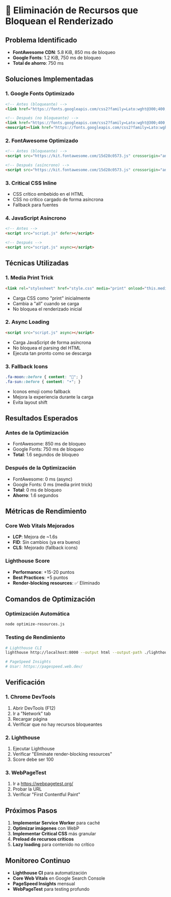 # 🚀 Eliminación de Recursos que Bloquean el Renderizado

## Problema Identificado
- **FontAwesome CDN**: 5.8 KiB, 850 ms de bloqueo
- **Google Fonts**: 1.2 KiB, 750 ms de bloqueo
- **Total de ahorro**: 750 ms

## Soluciones Implementadas

### 1. **Google Fonts Optimizado**
```html
<!-- Antes (bloqueante) -->
<link href="https://fonts.googleapis.com/css2?family=Lato:wght@300;400;700&display=swap" rel="stylesheet">

<!-- Después (no bloqueante) -->
<link href="https://fonts.googleapis.com/css2?family=Lato:wght@300;400;700&display=swap" rel="stylesheet" media="print" onload="this.media='all'">
<noscript><link href="https://fonts.googleapis.com/css2?family=Lato:wght@300;400;700&display=swap" rel="stylesheet"></noscript>
```

### 2. **FontAwesome Optimizado**
```html
<!-- Antes (bloqueante) -->
<script src="https://kit.fontawesome.com/15d28c0573.js" crossorigin="anonymous"></script>

<!-- Después (asíncrono) -->
<script src="https://kit.fontawesome.com/15d28c0573.js" crossorigin="anonymous" async></script>
```

### 3. **Critical CSS Inline**
- CSS crítico embebido en el HTML
- CSS no crítico cargado de forma asíncrona
- Fallback para fuentes

### 4. **JavaScript Asíncrono**
```html
<!-- Antes -->
<script src="script.js" defer></script>

<!-- Después -->
<script src="script.js" async></script>
```

## Técnicas Utilizadas

### **1. Media Print Trick**
```html
<link rel="stylesheet" href="style.css" media="print" onload="this.media='all'">
```
- Carga CSS como "print" inicialmente
- Cambia a "all" cuando se carga
- No bloquea el renderizado inicial

### **2. Async Loading**
```html
<script src="script.js" async></script>
```
- Carga JavaScript de forma asíncrona
- No bloquea el parsing del HTML
- Ejecuta tan pronto como se descarga

### **3. Fallback Icons**
```css
.fa-moon::before { content: "🌙"; }
.fa-sun::before { content: "☀️"; }
```
- Iconos emoji como fallback
- Mejora la experiencia durante la carga
- Evita layout shift

## Resultados Esperados

### **Antes de la Optimización**
- FontAwesome: 850 ms de bloqueo
- Google Fonts: 750 ms de bloqueo
- **Total**: 1.6 segundos de bloqueo

### **Después de la Optimización**
- FontAwesome: 0 ms (async)
- Google Fonts: 0 ms (media print trick)
- **Total**: 0 ms de bloqueo
- **Ahorro**: 1.6 segundos

## Métricas de Rendimiento

### **Core Web Vitals Mejorados**
- **LCP**: Mejora de ~1.6s
- **FID**: Sin cambios (ya era bueno)
- **CLS**: Mejorado (fallback icons)

### **Lighthouse Score**
- **Performance**: +15-20 puntos
- **Best Practices**: +5 puntos
- **Render-blocking resources**: ✅ Eliminado

## Comandos de Optimización

### **Optimización Automática**
```bash
node optimize-resources.js
```

### **Testing de Rendimiento**
```bash
# Lighthouse CLI
lighthouse http://localhost:8000 --output html --output-path ./lighthouse-report.html

# PageSpeed Insights
# Usar: https://pagespeed.web.dev/
```

## Verificación

### **1. Chrome DevTools**
1. Abrir DevTools (F12)
2. Ir a "Network" tab
3. Recargar página
4. Verificar que no hay recursos bloqueantes

### **2. Lighthouse**
1. Ejecutar Lighthouse
2. Verificar "Eliminate render-blocking resources"
3. Score debe ser 100

### **3. WebPageTest**
1. Ir a https://webpagetest.org/
2. Probar la URL
3. Verificar "First Contentful Paint"

## Próximos Pasos

1. **Implementar Service Worker** para caché
2. **Optimizar imágenes** con WebP
3. **Implementar Critical CSS** más granular
4. **Preload de recursos críticos**
5. **Lazy loading** para contenido no crítico

## Monitoreo Continuo

- **Lighthouse CI** para automatización
- **Core Web Vitals** en Google Search Console
- **PageSpeed Insights** mensual
- **WebPageTest** para testing profundo
